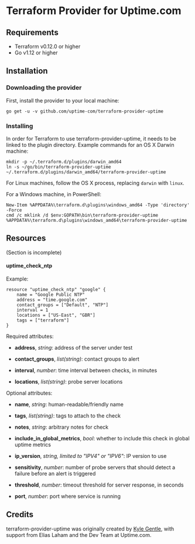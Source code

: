# Terraform Provider for Uptime.com
## Requirements
* Terraform v0.12.0 or higher
* Go v1.12 or higher

## Installation
### Downloading the provider
First, install the provider to your local machine:
```
go get -u -v github.com/uptime-com/terraform-provider-uptime
```

### Installing
In order for Terraform to use terraform-provider-uptime, it needs to be linked to the plugin directory. Example commands for an OS X Darwin machine:

```
mkdir -p ~/.terraform.d/plugins/darwin_amd64
ln -s ~/go/bin/terraform-provider-uptime ~/.terraform.d/plugins/darwin_amd64/terraform-provider-uptime
```

For Linux machines, follow the OS X process, replacing `darwin` with `linux`.

For a Windows machine, in PowerShell:
```
New-Item %APPDATA%\terraform.d\plugins\windows_amd64 -Type 'directory' -Force
cmd /c mklink /d $env:GOPATH\bin\terraform-provider-uptime %APPDATA%\terraform.d\plugins\windows_amd64\terraform-provider-uptime
```

## Resources
(Section is incomplete)

#### uptime\_check\_ntp
Example:

```
resource "uptime_check_ntp" "google" {
    name = "Google Public NTP"
    address = "time.google.com"
    contact_groups = ["Default", "NTP"]
    interval = 1
    locations = ["US-East", "GBR"]
    tags = ["terraform"]
}
```

Required attributes:

* **address**, *string*: address of the server under test

* **contact_groups**, *list(string)*: contact groups to alert

* **interval**, *number*: time interval between checks, in minutes

* **locations**, *list(string)*: probe server locations

Optional attributes:

* **name**, *string*: human-readable/friendly name

* **tags**, *list(string)*: tags to attach to the check

* **notes**, *string*: arbitrary notes for check

* **include_in_global_metrics**, *bool*: whether to include this check in global uptime metrics

* **ip_version**, *string, limited to "IPV4" or "IPV6"*: IP version to use

* **sensitivity**, *number*: number of probe servers that should detect a failure before an alert is triggered

* **threshold**, *number*: timeout threshold for server response, in seconds

* **port**, *number*: port where service is running

## Credits
terraform-provider-uptime was originally created by [Kyle Gentle](https://github.com/kylegentle), with support from Elias Laham and the Dev Team at Uptime.com.
